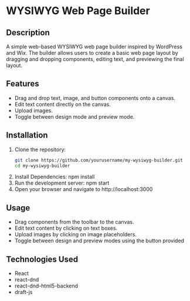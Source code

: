 # WYSIWYG Web Page Builder

## Description
A simple web-based WYSIWYG web page builder inspired by WordPress and Wix. The builder allows users to create a basic web page layout by dragging and dropping components, editing text, and previewing the final layout.

## Features
- Drag and drop text, image, and button components onto a canvas.
- Edit text content directly on the canvas.
- Upload images.
- Toggle between design mode and preview mode.

## Installation

1. Clone the repository:
   ```bash
   git clone https://github.com/yourusername/my-wysiwyg-builder.git
   cd my-wysiwyg-builder
 2. Install Dependencies:
    npm install
 3. Run the development server:
     npm start
 4. Open your browser and navigate to http://localhost:3000  


## Usage

- Drag components from the toolbar to the canvas.
- Edit text content by clicking on text boxes.
- Upload images by clicking on image placeholders.
- Toggle between design and preview modes using the button provided

## Technologies Used

- React
- react-dnd
- react-dnd-html5-backend
- draft-js